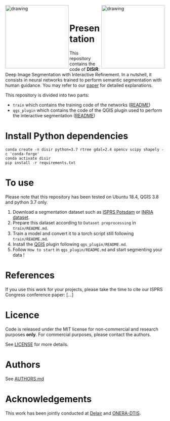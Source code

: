 
<img src="https://github.com/delair-ai/DISIR/blob/master/imgs/logo-delair.png" alt="drawing" width="200" align="left"/>

<img src="https://github.com/delair-ai/DISIR/blob/master/imgs/logo-onera.png" alt="drawing" width="200"  align="right"/>

<br />

# Presentation
This repository contains the code of **DISIR**: Deep Image Segmentation with Interactive Refinement. In a nutshell, it consists in neural networks trained to perform semantic segmentation with human guidance. You may refer to our [paper](arxiv_ref) for detailed explanations.

 This repository is divided into two parts:
 - `train` which contains the training code of the networks ([README](./train/README.md))
 - `qgs_plugin` which contains the code of the QGIS plugin used to perform the interactive segmentation ([README](./qgis_plugin/README.md))

# Install Python dependencies

```
conda create -n disir python=3.7 rtree gdal=2.4 opencv scipy shapely -c 'conda-forge' 
conda activate disir
pip install -r requirements.txt
```

 # To use
 Please note that this repository has been tested on Ubuntu 18.4, QGIS 3.8 and python 3.7 only.

1. Download a segmentation dataset such as [ISPRS Potsdam](http://www2.isprs.org/commissions/comm3/wg4/data-request-form2.html) or [INRIA dataset](https://project.inria.fr/aerialimagelabeling/download/).
2. Prepare this dataset according to `Dataset preprocessing` in `train/README.md`.
3. Train a model and convert it to a torch script still following `train/README.md`.
4. Install the [QGIS](https://www.qgis.org/en/site/) plugin following `qgs_plugin/README.md`.
5. Follow `How to start` in `qgs_plugin/README.md` and start segmenting your data !

 # References

If you use this work for your projects, please take the time to cite our ISPRS Congress conference paper:
[...]
 
 # Licence

Code is released under the MIT license for non-commercial and research purposes **only**. For commercial purposes, please contact the authors.

See [LICENSE](./LICENSE) for more details.

# Authors

See [AUTHORS.md](./AUTHORS.md)

# Acknowledgements

This work has been jointly conducted at [Delair](https://delair.aero/)  and [ONERA-DTIS](https://www.onera.fr/en/dtis).